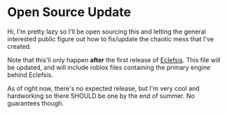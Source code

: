 # Open Source Update
Hi, I'm pretty lazy so I'll be open sourcing this and letting the general interested public figure out how to fix/update the chaotic mess that I've created.

Note that this'll only happen **after** the first release of [Eclefsis](https://www.roblox.com/games/110578437513335/Project-Eclefsis). This file will be updated, and will include roblox files containing the primary engine behind Eclefsis.

As of right now, there's no expected release, but I'm very cool and hardworking so there SHOULD be one by the end of summer. No guarantees though.
